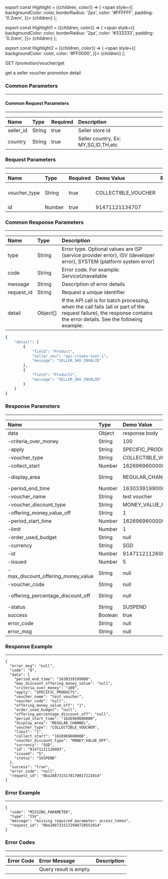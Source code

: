 export const Highlight = ({children, color}) => (
  <span
    style={{
      backgroundColor: color,
      borderRadius: '2px',
      color: '#FFFFFF',
      padding: '0.2rem',
    }}>
    {children}
  </span>
);

export const Highlight1 = ({children, color}) => (
  <span
    style={{
      backgroundColor: color,
      borderRadius: '2px',
      color: '#333333',
      padding: '0.2rem',
    }}>
    {children}
  </span>
);

export const Highlight2 = ({children, color}) => (
  <span
    style={{
      backgroundColor: color,
      color: '#FF0000',
    }}>
    {children}
  </span>
);

<Highlight color="#00A854">GET</Highlight>  <Highlight1 color="#EEEEEE">/promotion/voucher/get</Highlight1>

get a seller voucher promotion detail

### Common Parameters
---
#### Common Request Parameters
---
| Name      | Type   | Required                      | Description                         |
| :-------- | :----- | :---------------------------- | :---------------------------------- |
| seller_id | String | <Highlight2>true</Highlight2> | Seller store id                     |
| country   | String | <Highlight2>true</Highlight2> | Seller country, Ex: MY,SG,ID,TH,etc |

### Request Parameters
---

| Name          | Type     | Required  | Demo Value  | Rule     | Description   |
| :---          | :---     | :---      | :---        | :---     | :---          |
| voucher_type  | String   | <Highlight2>true</Highlight2>	| COLLECTIBLE_VOUCHER  |          | voucher type COLLECTIBLE_VOUCHER \ CODE_VOUCHER|
| id            | Number   | <Highlight2>true</Highlight2>	   | 91471121134707    |          | promotion ID|


### Common Response Parameters 
---

| Name        | Type        | Description        |
| :---         | :---         | :---                |
| type        | String      | Error type. Optional values ​​are ISP (service provider error), ISV (developer error), SYSTEM (platform system error) |
| code        | String      | Error code. For example: ServiceUnavailable                |
| message     | String      | Description of error details                |
| request_id  | String      | Request a unique identifier               |
| detail      | Object[]    | If the API call is for batch processing, when the call fails (all or part of the request failure), the response contains the error details. See the following example: |
```bash
{ 
    "detail": [
        {
            "field": "Product",
            "seller_sku": "api-create-test-1",
            "message": "SELLER_SKU_INVALID"
        },
        {
            "field": "Product2",
            "message": "SELLER_SKU_INVALID"
        }
    ]
} 
```

### Response Parameters
---
| Name                                  | Type       | Demo Value                               | Description     |
| :---                                  | :---       | :---                                     | :---            |
| data                                  | Object     | response body                            | response body   |
| -criteria_over_money                  |String	     | 100                                      | Discount details, if order value reaches set value, will money discount or percentage discount|
| -apply                                |String	     | SPECIFIC_PRODUCTS                        | apply scope: ENTIRE_SHOP \ SPECIFIC_PRODUCTS |
| -voucher_type                         | String	   | COLLECTIBLE_VOUCHER                      | Voucher type, COLLECTIBLE_VOUCHER \ CODE_VOUCHER|
| -collect_start                        | Number	   | 1626969600000                            | The time that customers can collect the voucher|
| -display_area                         | String	   | REGULAR_CHANNEL                          | The area that customers can see the voucher\ REGULAR_CHANNEL\STORE_FOLLOWER\OFFLINE\LIVE_STREAM\SHARE_VOUCHER\CEM_SELLER|
| -period_end_time                      | Number	   | 1630339199000                            | The period end time that customers can use the voucher|
| -voucher_name                         | String	   | test voucher                             | Voucher name|
| -voucher_discount_type                | String	   | MONEY_VALUE_OFF                          | Discount type|
| -offering_money_value_off             | String	   | 1                                        | Discount details, if order value reaches criteria_over_money value, will discount money value|
| -period_start_time                    | Number	   | 1626969600000                            | The period start time that customers can use the voucher|
| -limit                                | Number	   | 1                                        | Voucher limit per customer|
| -order_used_budget                    | String	   | null                                     | Already used total|
| -currency                             | String	   | SGD                                      | Currency|
| -id                                   | Number	   | 91471121126083                           | Promotion ID|
| -issued                               | Number	   | 5                                        | Revision should be greater than the current setting|
| -max_discount_offering_money_value    | String	   | null                                     | Discount details, if order value reaches criteria_over_money value, allow maximum discount per order, just support percentage discount off type|
| -voucher_code                         | String	   | null                                     | Voucher code|
| -offering_percentage_discount_off     | String	   | null                                     | Discount details, if order value reaches criteria_over_money value, will percentage discount off value|
| -status                               | String	   | SUSPEND                                  | Promotin status, NOT_START \ ONGOING \ SUSPEND \ FINISH|
| success                               | Boolean    | true                                     | true/false |
| error_code                            | String	   | null                                     | error code |
| error_msg                             | String	   | null                                     | error message|

### Response Example
---
```
{
  "error_msg": "null",
  "code": "0",
  "data": {
    "period_end_time": "1630339199000",
    "max_discount_offering_money_value": "null",
    "criteria_over_money": "100",
    "apply": "SPECIFIC_PRODUCTS",
    "voucher_name": "test voucher",
    "voucher_code": "null",
    "offering_money_value_off": "1",
    "order_used_budget": "null",
    "offering_percentage_discount_off": "null",
    "period_start_time": "1626969600000",
    "display_area": "REGULAR_CHANNEL",
    "voucher_type": "COLLECTIBLE_VOUCHER",
    "limit": "1",
    "collect_start": "1626969600000",
    "voucher_discount_type": "MONEY_VALUE_OFF",
    "currency": "SGD",
    "id": "91471121126083",
    "issued": "5",
    "status": "SUSPEND"
  },
  "success": "true",
  "error_code": "null",
  "request_id": "0ba2887315178178017221014"
}
```

### Error Example
---
```
{
  "code": "MISSING_PARAMETER",
  "type": "ISV",
  "message": "missing required parameter: access_token",
  "request_id": "0ba2887315172940728551014"
}
```

### Error Codes
---
| Error Code            | 	Error Message               | Description        |
| :---                  | :---                          | :---               |
| 	| Query result is empty. 	      | |  
